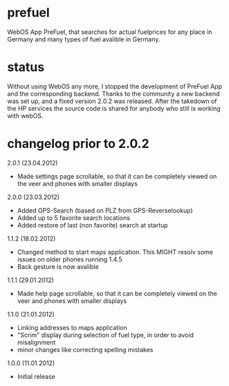# prefuel

WebOS App PreFuel, that searches for actual fuelprices for any place in Germany and many types of fuel avalible in Germany.

# status

Without using WebOS any more, I stopped the development of PreFuel App and the corresponding backend.
Thanks to the community a new backend was set up, and a fixed version 2.0.2 was released.
After the takedown of the HP services the source code is shared for anybody who still is working with webOS.

# changelog prior to 2.0.2

2.0.1 (23.04.2012)
- Made settings page scrollable, so that it can be completely viewed on the veer and phones with smaller displays

2.0.0 (23.03.2012)
- Added GPS-Search (based on PLZ from GPS-Reverselookup)
- Added up to 5 favorite search locations
- Added restore of last (non favorite) search at startup

1.1.2 (18.02.2012)
- Changed method to start maps application. This MIGHT resolv some issues on older phones running 1.4.5
- Back gesture is now avalible

1.1.1 (29.01.2012)
- Made help page scrollable, so that it can be completely viewed on the veer and phones with smaller displays

1.1.0 (21.01.2012)
- Linking addresses to maps application
- "Scrim" display during selection of fuel type, in order to avoid misalignment
- minor changes like correcting spelling mistakes

1.0.0 (11.01.2012)
- Initial release
